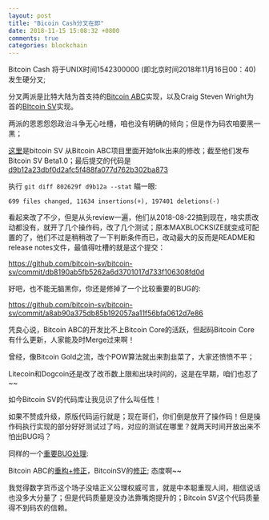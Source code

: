 ```yaml
---
layout: post
title: "Bicoin Cash分叉在即"
date: 2018-11-15 15:08:32 +0800
comments: true
categories: blockchain
---
```


Bitcoin Cash 将于UNIX时间1542300000 (即北京时间2018年11月16日00：40)发生硬分叉;

分叉两派是比特大陆为首支持的[Bitcoin ABC](https://github.com/Bitcoin-ABC/bitcoin-abc)实现，以及Craig Steven Wright为首的[BItcoin SV](https://github.com/bitcoin-sv/bitcoin-sv)实现。

两派的恩恩怨怨政治斗争无心吐槽，咱也没有明确的倾向；但是作为码农咱要黑一黑；

<!-- more -->

[这里](https://github.com/bitcoin-sv/bitcoin-sv/commit/2ab7775797a5a37ab311ab9a067771e5c1bfe22a)是bitcoin SV 从Bitcoin ABC项目里面开始folk出来的修改；截至他们发布Bitcoin SV Beta1.0；最后提交的代码是[d9b12a23dbf0d2afc5f488fa077d762b302ba873](https://github.com/bitcoin-sv/bitcoin-sv/commit/d9b12a23dbf0d2afc5f488fa077d762b302ba873)


执行 `git diff 802629f d9b12a --stat` 瞄一眼:

```
699 files changed, 11634 insertions(+), 197401 deletions(-)
```

看起来改了不少，但是从头review一遍，他们从2018-08-22搞到现在，啥实质改动都没有，就开了几个操作码，改了几个测试；原本MAXBLOCKSIZE就变成可配置的了，他们不过是稍稍改了一下判断条件而已，改动最大的反而是README和release notes文件，最值得吐槽的就是这个提交：

https://github.com/bitcoin-sv/bitcoin-sv/commit/db8190ab5fb5262a6d3701017d733f106308fd0d

好吧，也不能无脑黑你，你还是修掉了一个比较重要的BUG的:

https://github.com/bitcoin-sv/bitcoin-sv/commit/a8ab90a375db85b192057aa11f56bfa0612d7e86

凭良心说，Bitcoin ABC的开发比不上Bitcoin Core的活跃，但起码Bitcoin Core有什么更新，人家能及时Merge过来啊！

曾经，像Bitcoin Gold之流，改个POW算法就出来割韭菜了，大家还愤愤不平；

Litecoin和Dogcoin还是改了改币数上限和出块时间的，这是在早期，咱们也忍了~~

如今Bitcoin SV的代码库让我见识了什么叫任性！

如果不赞成升级，原版代码运行就是；现在哥们，你们倒是放开了操作码！但是操作码执行实现的部分好好测试过了吗，对应的测试在哪里？就两天时间开放出来不怕出BUG吗？

同样的一个[重要BUG处理](https://bitcoincore.org/en/2018/09/20/notice/):

Bitcoin ABC的[重构+修正](https://github.com/Bitcoin-ABC/bitcoin-abc/commit/7e20479893089b2b80f81cc2e7e5712a2d4158ba)，BitcoinSV的[修正](https://github.com/bitcoin-sv/bitcoin-sv/commit/a8ab90a375db85b192057aa11f56bfa0612d7e86); 态度啊~~

我觉得数字货币这个场子没啥正义公理权威可言，就是中本聪重现人间，相信说话也没多大分量了；但是代码质量是没办法靠嘴炮提升的；Bitcoin SV这个代码质量得不到码农的信赖。
